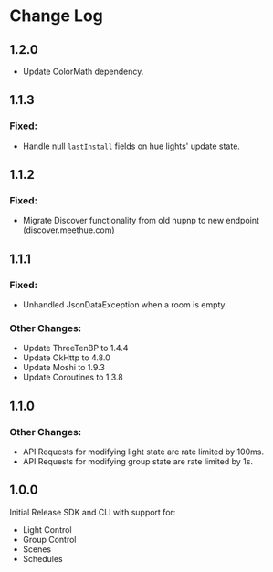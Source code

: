 Change Log
==========

1.2.0
-----

 - Update ColorMath dependency.

1.1.3
-----

### Fixed:

 - Handle null `lastInstall` fields on hue lights' update state.

1.1.2
-----

### Fixed:

 - Migrate Discover functionality from old nupnp to new endpoint (discover.meethue.com)

1.1.1
-----

### Fixed:

 - Unhandled JsonDataException when a room is empty.

### Other Changes:
 - Update ThreeTenBP to 1.4.4
 - Update OkHttp to 4.8.0
 - Update Moshi to 1.9.3
 - Update Coroutines to 1.3.8

1.1.0
-----

### Other Changes:
 - API Requests for modifying light state are rate limited by 100ms.
 - API Requests for modifying group state are rate limited by 1s.

1.0.0
-----

Initial Release SDK and CLI with support for:
 - Light Control
 - Group Control
 - Scenes
 - Schedules
